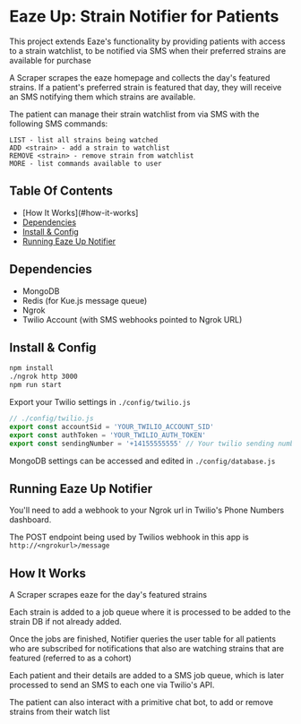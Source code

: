 # Eaze Up: Strain Notifier for Patients

This project extends Eaze's functionality by providing patients with access to a strain watchlist, to be notified via SMS when their preferred strains are available for purchase

A Scraper scrapes the eaze homepage and collects the day's featured strains. If a patient's preferred strain is featured that day, they will receive an SMS notifying them which strains are available.

The patient can manage their strain watchlist from via SMS with the following SMS commands:

```
LIST - list all strains being watched
ADD <strain> - add a strain to watchlist
REMOVE <strain> - remove strain from watchlist
MORE - list commands available to user
```

## Table Of Contents
* [How It Works](#how-it-works]
* [Dependencies](#dependencies)
* [Install & Config](#install-&-config)
* [Running Eaze Up Notifier](#running-eaze-up-notifier)


## Dependencies
* MongoDB
* Redis (for Kue.js message queue)
* Ngrok
* Twilio Account (with SMS webhooks pointed to Ngrok URL)

## Install & Config
```bash
npm install
./ngrok http 3000
npm run start
```
Export your Twilio settings in `./config/twilio.js`

```javascript
// ./config/twilio.js
export const accountSid = 'YOUR_TWILIO_ACCOUNT_SID'
export const authToken = 'YOUR_TWILIO_AUTH_TOKEN'
export const sendingNumber = '+14155555555' // Your twilio sending number (with full area code)
```
MongoDB settings can be accessed and edited in `./config/database.js`

## Running Eaze Up Notifier
You'll need to add a webhook to your Ngrok url in Twilio's Phone Numbers dashboard.

The POST endpoint being used by Twilios webhook in this app is `http://<ngrokurl>/message`

## How It Works
A Scraper scrapes eaze for the day's featured strains

Each strain is added to a job queue where it is processed to be added to the strain DB if not already added.

Once the jobs are finished, Notifier queries the user table for all patients who are subscribed for notifications that also are watching strains that are featured (referred to as a cohort)

Each patient and their details are added to a SMS job queue, which is later processed to send an SMS to each one via Twilio's API.

The patient can also interact with a primitive chat bot, to add or remove strains from their watch list

